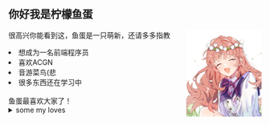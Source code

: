 <h2 style="display: flex;">  你好我是柠檬鱼蛋 </h2>
<img src="./picture/20241110_211243.jpg" align="right" width="150">
<p>很高兴你能看到这，鱼蛋是一只萌新，还请多多指教</p>

<li>想成为一名前端程序员</li>
<li>喜欢ACGN</li>
<li>音游菜鸟(悲</li>
<li>很多东西还在学习中</li>

<br>
<span>鱼蛋最喜欢大家了！</span>
<details><summary>some my loves</summary>
<img src="./picture/124033921_p0.png" align="left" width="49%">
<img src="./picture/698374ffeb2bcb90.jpg" align="right" width="49%">
<img src="./picture/FA7JIIuVcAgvFSi.jpg" align="left" width="49%" height="550">
<img src="./picture/7373708108136ac0.jpg" align="right" width="49%" height="550">
</details>

<!--
**lfegg/lfegg** is a ✨ _special_ ✨ repository because its `README.md` (this file) appears on your GitHub profile.

Here are some ideas to get you started:

- 🔭 I’m currently working on ...
- 🌱 I’m currently learning ...
- 👯 I’m looking to collaborate on ...
- 🤔 I’m looking for help with ...
- 💬 Ask me about ...
- 📫 How to reach me: ...
- 😄 Pronouns: ...
- ⚡ Fun fact: ...
-->
